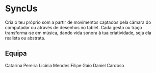 # SyncUs
Cria o teu próprio som a partir de movimentos captados pela câmara do computador ou através de desenhos no tablet. Cada gesto ou traço transforma-se em música, dando vida sonora à tua criatividade, seja ela realista ou abstrata.


## Equipa
Catarina Pereira
Licinia Mendes
Filipe Gaio
Daniel Cardoso


